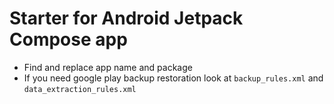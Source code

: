 # Starter for Android Jetpack Compose app

- Find and replace app name and package
- If you need google play backup restoration look at `backup_rules.xml` and `data_extraction_rules.xml`